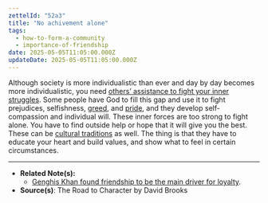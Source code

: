 ```yaml
---
zettelId: "52a3"
title: "No achivement alone"
tags:
  - how-to-form-a-community
  - importance-of-friendship
date: 2025-05-05T11:05:00.000Z
updateDate: 2025-05-05T11:05:00.000Z
---
```



Although society is more individualistic than ever and day by day becomes more individualistic, you need [others’ assistance to fight your inner struggles](/notes/20l/). Some people have God to fill this gap and use it to fight prejudices, selfishness, [greed](/notes/38a/), and [pride](/notes/52a2/), and they develop self-compassion and individual will. These inner forces are too strong to fight alone. You have to find outside help or hope that it will give you the best. These can be [cultural traditions](/notes/63/) as well. The thing is that they have to educate your heart and build values, and show what to feel in certain circumstances.

---

- **Related Note(s):**
  - [Genghis Khan found friendship to be the main driver for loyalty](/notes/52d/).
- **Source(s)**: The Road to Character by David Brooks
